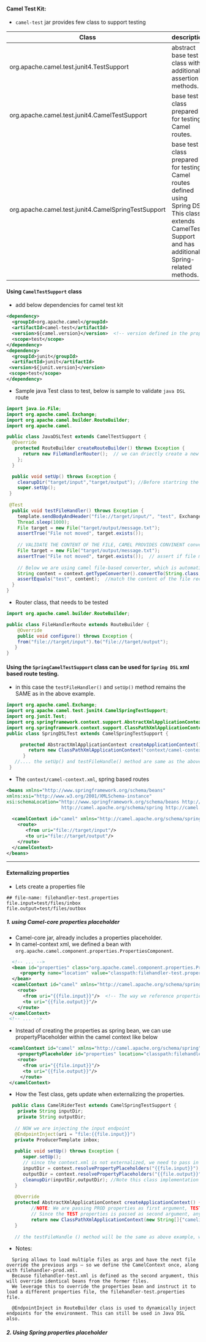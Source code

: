 #### Camel Test Kit:
  - `camel-test` jar provides few class to support testing
  
  | Class | description |
  |--------|----------|
  | org.apache.camel.test.junit4.TestSupport | abstract base test class with additional assertion methods. |
  | org.apache.camel.test.junit4.CamelTestSupport | base test class prepared for testing Camel routes. |
  | org.apache.camel.test.junit4.CamelSpringTestSupport | base test class prepared for testing Camel routes defined using Spring DSL. This class extends CamelTest Support and has additional Spring-related methods. |
  
  #### Using `CamelTestSupport` class
  - add below dependencies for camel test kit
 ```xml
<dependency>
   <groupId>org.apache.camel</groupId>
   <artifactId>camel-test</artifactId>
   <version>${camel.version}</version>  <!-- version defined in the properties tag -->
   <scope>test</scope>
</dependency>
<dependency>
   <groupId>junit</groupId>
   <artifactId>junit</artifactId>
  <version>${junit.version}</version>
  <scope>test</scope>
</dependency>
 ```
  - Sample java Test class to test, below is sample to validate `java DSL` route
   
 ```java
import java.io.File;
import org.apache.camel.Exchange;
import org.apache.camel.builder.RouteBuilder;
import org.apache.camel.

public class JavaDSLTest extends CamelTestSupport {
   @Override
    protected RouteBuilder createRouteBuilder() throws Exception {
       return new FileHandlerRouter();  // we can driectly create a new Routebuilder() and override the configure method.
     };
   }

   public void setUp() throws Exception {
     clearupDir("target/input","target/output"); //Before startring the test case, cleanup the directory, the method is not Implemented here.
     super.setUp();
  }
  
  @Test
   public void testFileHandler() throws Exception {
     template.sendBodyAndHeader("file://target/input/", "test", Exchange.FILE_NAME, "message.txt"); // creates a file in.txt with test as content
     Thread.sleep(1000);
     File target = new File("target/output/message.txt");
     assertTrue("File not moved", target.exists());
     
     // VALIDATE THE CONTENT OF THE FILE, CAMEL PROVIDES CONVINENT convert system
     File target = new File("target/output/message.txt");
     assertTrue("File not moved", target.exists());  // assert if file moved to output folder
     
     // Below we are using camel file-based converter, which is automatically identified by Camel.
     String content = context.getTypeConverter().convertTo(String.class, target);
     assertEquals("test", content);  //match the content of the file received.
   }
}
 ```
  - Router class, that needs to be tested
 ```java 
 import org.apache.camel.builder.RouteBuilder;

 public class FileHandlerRoute extends RouteBuilder {
     @Override
     public void configure() throws Exception {
     from("file://target/input").to("file://target/output");
    }
}
```

#### Using the `SpringCamelTestSupport` class can be used for `Spring DSL` xml based route testing.
 - in this case the `testFileHandler()` and `setUp()` method remains the SAME as in the above example.
```java
import org.apache.camel.Exchange;
import org.apache.camel.test.junit4.CamelSpringTestSupport;
import org.junit.Test;
import org.springframework.context.support.AbstractXmlApplicationContext;
import org.springframework.context.support.ClassPathXmlApplicationContext;
public class SpringDSLTest extends CamelSpringTestSupport {

     protected AbstractXmlApplicationContext createApplicationContext() {
        return new ClassPathXmlApplicationContext("context/camel-context.xml");  // we can also use FileSystemXmlApplicationContext as well.
      }
   //.... the setUp() and testFileHandle() method are same as the above example
 }
```

 - The `context/camel-context.xml`, spring based routes
```xml
<beans xmlns="http://www.springframework.org/schema/beans"
xmlns:xsi="http://www.w3.org/2001/XMLSchema-instance"
xsi:schemaLocation="http://www.springframework.org/schema/beans http://www.springframework.org/schema/beans/spring-beans-2.5.xsd
                    http://camel.apache.org/schema/spring http://camel.apache.org/schema/spring/camel-spring.xsd">
  
  <camelContext id="camel" xmlns="http://camel.apache.org/schema/spring">
    <route>
       <from uri="file://target/input"/>
       <to uri="file://target/output"/>
    </route>
  </camelContext>
</beans>
```
-------

#### Externalizing properties
 - Lets create a properties file
 ```properties
 ## file-name: filehandler-test.properties
 file.input=test/files/inbox
 file.output=test/files/outbox
 ```
  ##### 1. using Camel-core properties placeholder
   - Camel-core jar, already includes a properties placeholder.
   - In camel-context xml, we defined a bean with `org.apache.camel.component.properties.PropertiesComponent`.
   ```xml
     <!-- ... -->
     <bean id="properties" class="org.apache.camel.component.properties.PropertiesComponent">
        <property name="location" value="classpath:filehandler-test.properties"/>
     </bean>
     <camelContext id="camel" xmlns="http://camel.apache.org/schema/spring">
       <route>
         <from uri="{{file.input}}"/>  <!-- The way we reference properties key is {{}} NOTE the spring way ${} -->
         <to uri="{{file.output}}"/>
       </route>
    </camelContext>
    <!-- ... -->
   ```
   - Instead of creating the properties as spring bean, we can use propertyPlaceholder within the camel context like below
   ```xml
    <camelContext id="camel" xmlns="http://camel.apache.org/schema/spring">
       <propertyPlaceholder id="properties" location="classpath:filehandler-test.properties"/>
       <route>
         <from uri="{{file.input}}"/>
         <to uri="{{file.output}}"/>
        </route>
    </camelContext>
   ```
   - How the Test class, gets update when externalizing the properties.
   ```java
     public class CamelRiderTest extends CamelSpringTestSupport {
       private String inputDir;
       private String outputDir;
      
      // NOW we are injecting the input endpoint 
      @EndpointInject(uri = "file:{{file.input}}")
      private ProducerTemplate inbox;
      
      public void setUp() throws Exception {
         super.setUp();
         // since the context.xml is not externalized, we need to pass in the value to context in test class
         inputDir = context.resolvePropertyPlaceholders("{{file.input}}");
         outputDir = context.resolvePropertyPlaceholders("{{file.output}}");
         cleanupDir(inputDir,outputDir); //Note this class implementation is not included in this class.
      }
      
      @Override
      protected AbstractXmlApplicationContext createApplicationContext() {
            //NOTE: We are passing PROD properties as first argument, TEST properties as second argument.
            // Since the TEST properties is passed as second argument, any properties value will be overriden even if the PROD properties is read in here
            return new ClassPathXmlApplicationContext(new String[]{"camelinaction/filehandler-prod.xml","camelinaction/filehandler-test.xml"});
      }
      
      // the testFileHandle () method will be the same as above example, with only one change instead of using template we need to use inbox (ProducerTemplate)
   ```
   
   - Notes:
   ```
     Spring allows to load multiple files as args and have the next file override the previous args — so we define the CamelContext once, along with filehandler-prod.xml. 
     Because filehandler-test.xml is defined as the second argument, this will override identical beans from the former files. 
     We leverage this to override the properties bean and instruct it to load a different properties file, the filehandler-test.properties file.
     
     @EndpointInject in RouteBuilder class is used to dynamically inject endpoints for the environment. This can still be used in Java DSL also.
   ```
   
  ##### 2. Using Spring properties placeholder


